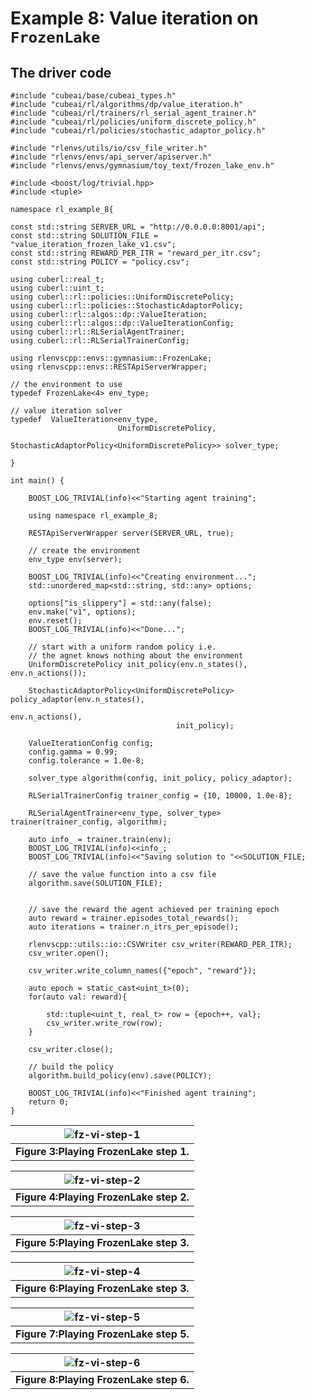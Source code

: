 # Example 8: Value iteration on ```FrozenLake```


## The driver code

```
#include "cubeai/base/cubeai_types.h"
#include "cubeai/rl/algorithms/dp/value_iteration.h"
#include "cubeai/rl/trainers/rl_serial_agent_trainer.h"
#include "cubeai/rl/policies/uniform_discrete_policy.h"
#include "cubeai/rl/policies/stochastic_adaptor_policy.h"

#include "rlenvs/utils/io/csv_file_writer.h"
#include "rlenvs/envs/api_server/apiserver.h"
#include "rlenvs/envs/gymnasium/toy_text/frozen_lake_env.h"

#include <boost/log/trivial.hpp>
#include <tuple>

namespace rl_example_8{

const std::string SERVER_URL = "http://0.0.0.0:8001/api";
const std::string SOLUTION_FILE = "value_iteration_frozen_lake_v1.csv";
const std::string REWARD_PER_ITR = "reward_per_itr.csv";
const std::string POLICY = "policy.csv";

using cuberl::real_t;
using cuberl::uint_t;
using cuberl::rl::policies::UniformDiscretePolicy;
using cuberl::rl::policies::StochasticAdaptorPolicy;
using cuberl::rl::algos::dp::ValueIteration;
using cuberl::rl::algos::dp::ValueIterationConfig;
using cuberl::rl::RLSerialAgentTrainer;
using cuberl::rl::RLSerialTrainerConfig;

using rlenvscpp::envs::gymnasium::FrozenLake;
using rlenvscpp::envs::RESTApiServerWrapper;

// the environment to use
typedef FrozenLake<4> env_type;

// value iteration solver
typedef  ValueIteration<env_type,
                        UniformDiscretePolicy,
                        StochasticAdaptorPolicy<UniformDiscretePolicy>> solver_type;
						
}

int main() {

	BOOST_LOG_TRIVIAL(info)<<"Starting agent training";
	
    using namespace rl_example_8;
	
	RESTApiServerWrapper server(SERVER_URL, true);

    // create the environment
    env_type env(server);

    BOOST_LOG_TRIVIAL(info)<<"Creating environment...";
    std::unordered_map<std::string, std::any> options;

	options["is_slippery"] = std::any(false);
    env.make("v1", options);
    env.reset();
    BOOST_LOG_TRIVIAL(info)<<"Done...";

    // start with a uniform random policy i.e.
    // the agnet knows nothing about the environment
    UniformDiscretePolicy init_policy(env.n_states(), env.n_actions());

    StochasticAdaptorPolicy<UniformDiscretePolicy> policy_adaptor(env.n_states(), 
	                                                         env.n_actions(), 
							         init_policy);

    ValueIterationConfig config;
    config.gamma = 0.99;
    config.tolerance = 1.0e-8;

    solver_type algorithm(config, init_policy, policy_adaptor);

    RLSerialTrainerConfig trainer_config = {10, 10000, 1.0e-8};

    RLSerialAgentTrainer<env_type, solver_type> trainer(trainer_config, algorithm);

    auto info_ = trainer.train(env);
	BOOST_LOG_TRIVIAL(info)<<info_;
	BOOST_LOG_TRIVIAL(info)<<"Saving solution to "<<SOLUTION_FILE;

    // save the value function into a csv file
    algorithm.save(SOLUTION_FILE);
	
	
	// save the reward the agent achieved per training epoch
	auto reward = trainer.episodes_total_rewards();
	auto iterations = trainer.n_itrs_per_episode();
	
	rlenvscpp::utils::io::CSVWriter csv_writer(REWARD_PER_ITR);
	csv_writer.open();
	
	csv_writer.write_column_names({"epoch", "reward"});
	
	auto epoch = static_cast<uint_t>(0);
	for(auto val: reward){
		
		std::tuple<uint_t, real_t> row = {epoch++, val};
		csv_writer.write_row(row);
	}
	
	csv_writer.close();
	
	// build the policy
	algorithm.build_policy(env).save(POLICY);
	
	BOOST_LOG_TRIVIAL(info)<<"Finished agent training";
    return 0;
}

```


| ![fz-vi-step-1](images/fz_vi_step_1.png) |
|:--:|
| **Figure 3:Playing FrozenLake step 1.**|

| ![fz-vi-step-2](images/fz_vi_step_2.png) |
|:--:|
| **Figure 4:Playing FrozenLake step 2.**|

| ![fz-vi-step-3](images/fz_vi_step_3.png) |
|:--:|
| **Figure 5:Playing FrozenLake step 3.**|

| ![fz-vi-step-4](images/fz_vi_step_4.png) |
|:--:|
| **Figure 6:Playing FrozenLake step 3.**|

| ![fz-vi-step-5](images/fz_vi_step_5.png) |
|:--:|
| **Figure 7:Playing FrozenLake step 5.**|

| ![fz-vi-step-6](images/fz_vi_step_6.png) |
|:--:|
| **Figure 8:Playing FrozenLake step 6.**|

